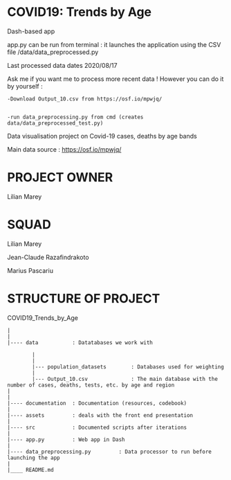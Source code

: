 # COVID19: Trends by Age

Dash-based app

app.py can be run from terminal : it launches the application using the CSV file /data/data_preprocessed.py

Last processed data dates 2020/08/17

Ask me if you want me to process more recent data !
However you can do it by yourself :

    -Download Output_10.csv from https://osf.io/mpwjq/
    
    
    -run data_preprocessing.py from cmd (creates data/data_preprocessed_test.py)

Data visualisation project on Covid-19 cases, deaths by age bands

Main data source : https://osf.io/mpwjq/

# PROJECT OWNER

Lilian Marey

# SQUAD 

Lilian Marey

Jean-Claude Razafindrakoto

Marius Pascariu

# STRUCTURE OF PROJECT

COVID19_Trends_by_Age

    |
    |
    |---- data           : Datatabases we work with

            |
            |
            |--- population_datasets        : Databases used for weighting
            |
            |--- Output_10.csv              : The main database with the number of cases, deaths, tests, etc. by age and region
    |        
    |
    |---- documentation  : Documentation (resources, codebook)
    |
    |---- assets         : deals with the front end presentation
    |
    |---- src            : Documented scripts after iterations 
    |
    |---- app.py         : Web app in Dash 
    |
    |---- data_preprocessing.py         : Data processor to run before launching the app
    |
    |____ README.md      
